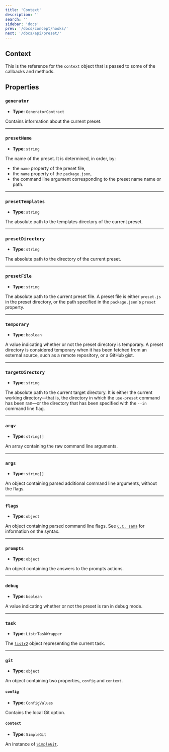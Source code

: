 ```yaml
---
title: 'Context'
description: ''
search: ''
sidebar: 'docs'
prev: '/docs/concept/hooks/'
next: '/docs/api/preset/'
---
```


## Context

This is the reference for the `context` object that is passed to some of the callbacks and methods.

## Properties

### `generator`

- **Type**: `GeneratorContract`

Contains information about the current preset.

---

### `presetName`

- **Type**: `string`

The name of the preset. It is determined, in order, by:

- the `name` property of the preset file,
- the `name` property of the `package.json`,
- the command line argument corresponding to the preset name name or path.

---

### `presetTemplates`

- **Type**: `string`

The absolute path to the templates directory of the current preset.

---

### `presetDirectory`

- **Type**: `string`

The absolute path to the directory of the current preset.

---

### `presetFile`

- **Type**: `string`

The absolute path to the current preset file. A preset file is either `preset.js` in the preset directory, or the path specified in the `package.json`'s `preset` property.

---

### `temporary`

- **Type**: `boolean`

A value indicating whether or not the preset directory is temporary. A preset directory is considered temporary when it has been fetched from an external source, such as a remote repository, or a GitHub gist.

---

### `targetDirectory`

- **Type**: `string`

The absolute path to the current target directory. It is either the current working directory—that is, the directory in which the `use-preset` command has been ran—or the directory that has been specified with the `--in` command line flag.

---

### `argv`

- **Type**: `string[]`

An array containing the raw command line arguments.

---

### `args`

- **Type**: `string[]`

An object containing parsed additional command line arguments, without the flags.

---

### `flags`

- **Type**: `object`

An object containing parsed command line flags. See [`C.C. sama`](https://github.com/cacjs/cac) for information on the syntax.

---

### `prompts`

- **Type**: `object`

An object containing the answers to the prompts actions.

---

### `debug`

- **Type**: `boolean`

A value indicating whether or not the preset is ran in debug mode.

---

### `task`

- **Type**: `ListrTaskWrapper`

The [`listr2`](https://github.com/cenk1cenk2/listr2/) object representing the current task.

---

### `git`

- **Type**: `object`

An object containing two properties, `config` and `context`.

#### `config`

- **Type**: `ConfigValues`

Contains the local Git option.

#### `context`

- **Type**: `SimpleGit`

An instance of [`SimpleGit`](https://github.com/steveukx/git-js).

